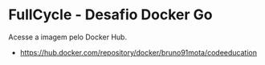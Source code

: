 # FullCycle - Desafio Docker Go

Acesse a imagem pelo Docker Hub.
- https://hub.docker.com/repository/docker/bruno91mota/codeeducation